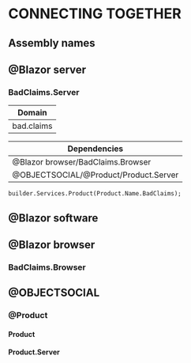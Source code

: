# CONNECTING TOGETHER
## Assembly names

## @Blazor server
### BadClaims.Server
|Domain|
|-|
|bad.claims|

|Dependencies|
|-|
|@Blazor browser/BadClaims.Browser|
|@OBJECTSOCIAL/@Product/Product.Server|
```
builder.Services.Product(Product.Name.BadClaims);
```
## @Blazor software


## @Blazor browser
### BadClaims.Browser

## @OBJECTSOCIAL
### @Product
#### Product

#### Product.Server